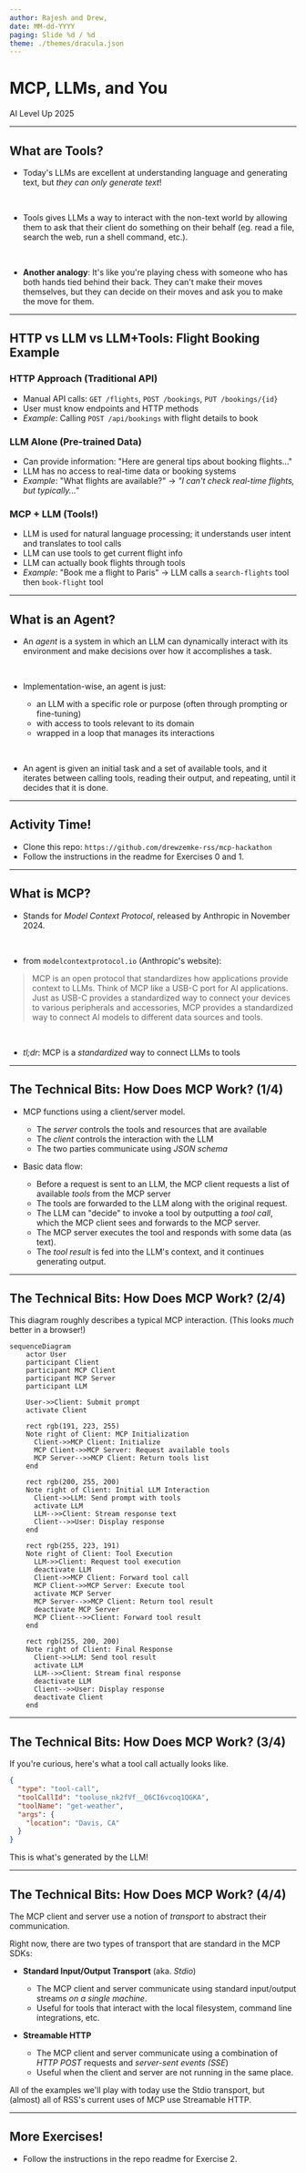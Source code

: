 ```yaml
---
author: Rajesh and Drew,
date: MM-dd-YYYY
paging: Slide %d / %d
theme: ./themes/dracula.json
---
```


# MCP, LLMs, and You

AI Level Up 2025

<!-- ## Goals
After this session, attendees will be able to
1. Describe the MCP in broad terms, explain how it works, and explain what it is useful for.
2. Construct simple MCP clients and servers and connect them to an LLM
3. Use MCP to solve problems in their project domains
--- -->

---

## What are Tools?

- Today's LLMs are excellent at understanding language and generating text, but _they can only generate text_!
<br>

- Tools gives LLMs a way to interact with the non-text world by allowing them to ask that their client do something on their behalf (eg. read a file, search the web, run a shell command, etc.).
<br>

- **Another analogy**: It's like you're playing chess with someone who has both hands tied behind their back. They can't make their moves themselves, but they can decide on their moves and ask you to make the move for them.

---

## HTTP vs LLM vs LLM+Tools: Flight Booking Example

### HTTP Approach (Traditional API)

- Manual API calls: `GET /flights`, `POST /bookings`, `PUT /bookings/{id}`
- User must know endpoints and HTTP methods
- _Example_: Calling `POST /api/bookings` with flight details to book

### LLM Alone (Pre-trained Data)

- Can provide information: "Here are general tips about booking flights..."
- LLM has no access to real-time data or booking systems
- _Example_: "What flights are available?" → _"I can't check real-time flights, but typically..."_

### MCP + LLM (Tools!)

- LLM is used for natural language processing; it understands user intent and translates to tool calls
- LLM can use tools to get current flight info
- LLM can actually book flights through tools
- _Example_: "Book me a flight to Paris" → LLM calls a `search-flights` tool then `book-flight` tool

---

## What is an Agent?

- An *agent* is a system in which an LLM can dynamically interact with its environment and make decisions over how it accomplishes a task.
<br>

- Implementation-wise, an agent is just:

  - an LLM with a specific role or purpose (often through prompting or fine-tuning)
  - with access to tools relevant to its domain
  - wrapped in a loop that manages its interactions
<br>

- An agent is given an initial task and a set of available tools, and it iterates between calling tools, reading their output, and repeating, until it decides that it is done.

---

## Activity Time!

- Clone this repo: `https://github.com/drewzemke-rss/mcp-hackathon`
- Follow the instructions in the readme for Exercises 0 and 1.

---

## What is MCP?

- Stands for _Model Context Protocol_, released by Anthropic in November 2024.
<br>

- from `modelcontextprotocol.io` (Anthropic's website):

> MCP is an open protocol that standardizes how applications provide context to LLMs. Think of MCP like a USB-C port for AI applications. Just as USB-C provides a standardized way to connect your devices to various peripherals and accessories, MCP provides a standardized way to connect AI models to different data sources and tools.
<br>

- _tl;dr_: MCP is a _standardized_ way to connect LLMs to tools

---

## The Technical Bits: How Does MCP Work? (1/4)

- MCP functions using a client/server model.

  - The _server_ controls the tools and resources that are available
  - The _client_ controls the interaction with the LLM
  - The two parties communicate using _JSON schema_
    <br>

- Basic data flow:
  - Before a request is sent to an LLM, the MCP client requests a list of available _tools_ from the MCP server
  - The tools are forwarded to the LLM along with the original request.
  - The LLM can "decide" to invoke a tool by outputting a _tool call_, which the MCP client sees and forwards to the MCP server.
  - The MCP server executes the tool and responds with some data (as text).
  - The _tool result_ is fed into the LLM's context, and it continues generating output.

---

## The Technical Bits: How Does MCP Work? (2/4)

This diagram roughly describes a typical MCP interaction. (This looks _much_ better in a browser!)

```mermaid
sequenceDiagram
    actor User
    participant Client
    participant MCP Client
    participant MCP Server
    participant LLM

    User->>Client: Submit prompt
    activate Client

    rect rgb(191, 223, 255)
    Note right of Client: MCP Initialization
      Client->>MCP Client: Initialize
      MCP Client->>MCP Server: Request available tools
      MCP Server-->>MCP Client: Return tools list
    end

    rect rgb(200, 255, 200)
    Note right of Client: Initial LLM Interaction
      Client->>LLM: Send prompt with tools
      activate LLM
      LLM-->>Client: Stream response text
      Client-->>User: Display response
    end

    rect rgb(255, 223, 191)
    Note right of Client: Tool Execution
      LLM->>Client: Request tool execution
      deactivate LLM
      Client->>MCP Client: Forward tool call
      MCP Client->>MCP Server: Execute tool
      activate MCP Server
      MCP Server-->>MCP Client: Return tool result
      deactivate MCP Server
      MCP Client-->>Client: Forward tool result
    end

    rect rgb(255, 200, 200)
    Note right of Client: Final Response
      Client->>LLM: Send tool result
      activate LLM
      LLM-->>Client: Stream final response
      deactivate LLM
      Client-->>User: Display response
      deactivate Client
    end

```

---

## The Technical Bits: How Does MCP Work? (3/4)

If you're curious, here's what a tool call actually looks like.

```json
{
  "type": "tool-call",
  "toolCallId": "tooluse_nk2fVf__Q6CI6vcoq1QGKA",
  "toolName": "get-weather",
  "args": {
    "location": "Davis, CA"
  }
}
```

This is what's generated by the LLM!

---

## The Technical Bits: How Does MCP Work? (4/4)

The MCP client and server use a notion of _transport_ to abstract their communication.

Right now, there are two types of transport that are standard in the MCP SDKs:

- **Standard Input/Output Transport** (aka. _Stdio_)

  - The MCP client and server communicate using standard input/output streams _on a single machine_.
  - Useful for tools that interact with the local filesystem, command line integrations, etc.
    <br>

- **Streamable HTTP**
  - The MCP client and server communicate using a combination of _HTTP POST_ requests and _server-sent events (SSE_)
  - Useful when the client and server are not running in the same place.

All of the examples we'll play with today use the Stdio transport, but (almost) all of RSS's current uses of MCP use Streamable HTTP.

---

## More Exercises!

- Follow the instructions in the repo readme for Exercise 2.
